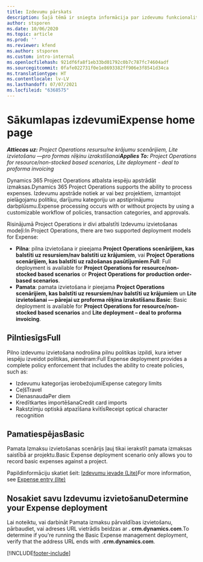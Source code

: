 ```yaml
---
title: Izdevumu pārskats
description: Šajā tēmā ir sniegta informācija par izdevumu funkcionalitāti risinājumā Project Operations.
author: stsporen
ms.date: 10/06/2020
ms.topic: article
ms.prod: ''
ms.reviewer: kfend
ms.author: stsporen
ms.custom: intro-internal
ms.openlocfilehash: 921df6fa8f1eb33bd01792c0b7c787fc74604adf
ms.sourcegitcommit: 0fafe022731f0e1e8693382ff906e3f8541d34ca
ms.translationtype: HT
ms.contentlocale: lv-LV
ms.lasthandoff: 07/07/2021
ms.locfileid: "6368575"
---
```

# <a name="expense-home-page"></a><span data-ttu-id="3af85-103">Sākumlapas izdevumi</span><span class="sxs-lookup"><span data-stu-id="3af85-103">Expense home page</span></span>

<span data-ttu-id="3af85-104">_**Attiecas uz:** Project Operations resursu/ne krājumu scenārijiem, Lite izvietošanu —pro formas rēķinu izrakstīšanai_</span><span class="sxs-lookup"><span data-stu-id="3af85-104">_**Applies To:** Project Operations for resource/non-stocked based scenarios, Lite deployment - deal to proforma invoicing_</span></span>


<span data-ttu-id="3af85-105">Dynamics 365 Project Operations atbalsta iespēju apstrādāt izmaksas.</span><span class="sxs-lookup"><span data-stu-id="3af85-105">Dynamics 365 Project Operations supports the ability to process expenses.</span></span> <span data-ttu-id="3af85-106">Izdevumu apstrāde notiek ar vai bez projektiem, izmantojot pielāgojamu politiku, darījumu kategoriju un apstiprinājumu darbplūsmu.</span><span class="sxs-lookup"><span data-stu-id="3af85-106">Expense processing occurs with or without projects by using a customizable workflow of policies, transaction categories, and approvals.</span></span>

<span data-ttu-id="3af85-107">Risinājumā Project Operations ir divi atbalstīti Izdevumu izvietošanas modeļi:</span><span class="sxs-lookup"><span data-stu-id="3af85-107">In Project Operations, there are two supported deployment models for Expense:</span></span> 

- <span data-ttu-id="3af85-108">**Pilna**: pilna izvietošana ir pieejama **Project Operations scenārijiem, kas balstīti uz resursiem/nav balstīti uz krājumiem**, vai **Project Operations scenārijiem, kas balstīti uz ražošanas pasūtījumiem**.</span><span class="sxs-lookup"><span data-stu-id="3af85-108">**Full**: Full deployment is available for **Project Operations for resource/non-stocked based scenarios** or **Project Operations for production order-based scenarios**.</span></span>
- <span data-ttu-id="3af85-109">**Pamata**: pamata izvietošana ir pieejama **Project Operations scenārijiem, kas balstīti uz resursiem/nav balstīti uz krājumiem** un **Lite izvietošanai — pārejai uz proforma rēķina izrakstīšanu**.</span><span class="sxs-lookup"><span data-stu-id="3af85-109">**Basic**: Basic deployment is available for **Project Operations for resource/non-stocked based scenarios** and **Lite deployment – deal to proforma invoicing**.</span></span>

## <a name="full"></a><span data-ttu-id="3af85-110">Pilntiesīgs</span><span class="sxs-lookup"><span data-stu-id="3af85-110">Full</span></span> 
<span data-ttu-id="3af85-111">Pilno izdevumu izvietošana nodrošina pilnu politikas izpildi, kura ietver iespēju izveidot politikas, piemēram:</span><span class="sxs-lookup"><span data-stu-id="3af85-111">Full Expense deployment provides a complete policy enforcement that includes the ability to create policies, such as:</span></span>

  - <span data-ttu-id="3af85-112">Izdevumu kategorijas ierobežojumi</span><span class="sxs-lookup"><span data-stu-id="3af85-112">Expense category limits</span></span>
  - <span data-ttu-id="3af85-113">Ceļš</span><span class="sxs-lookup"><span data-stu-id="3af85-113">Travel</span></span>
  - <span data-ttu-id="3af85-114">Dienasnauda</span><span class="sxs-lookup"><span data-stu-id="3af85-114">Per diem</span></span>
  - <span data-ttu-id="3af85-115">Kredītkartes importēšana</span><span class="sxs-lookup"><span data-stu-id="3af85-115">Credit card imports</span></span>
  - <span data-ttu-id="3af85-116">Rakstzīmju optiskā atpazīšana kvītīs</span><span class="sxs-lookup"><span data-stu-id="3af85-116">Receipt optical character recognition</span></span>

## <a name="basic"></a><span data-ttu-id="3af85-117">Pamatiespējas</span><span class="sxs-lookup"><span data-stu-id="3af85-117">Basic</span></span> 
<span data-ttu-id="3af85-118">Pamata Izmaksu izvietošanas scenārijs ļauj tikai ierakstīt pamata izmaksas saistībā ar projektu.</span><span class="sxs-lookup"><span data-stu-id="3af85-118">Basic Expense deployment scenario only allows you to record basic expenses against a project.</span></span> 

<span data-ttu-id="3af85-119">Papildinformāciju skatiet šeit: [Izdevumu ievade (Lite)](basic-expense.md)</span><span class="sxs-lookup"><span data-stu-id="3af85-119">For more information, see [Expense entry (lite)](basic-expense.md)</span></span>

## <a name="determine-your-expense-deployment"></a><span data-ttu-id="3af85-120">Nosakiet savu Izdevumu izvietošanu</span><span class="sxs-lookup"><span data-stu-id="3af85-120">Determine your Expense deployment</span></span>
<span data-ttu-id="3af85-121">Lai noteiktu, vai darbināt Pamata izmaksu pārvaldības izvietošanu, pārbaudiet, vai adreses URL vietrādis beidzas ar **. crm.dynamics.com**.</span><span class="sxs-lookup"><span data-stu-id="3af85-121">To determine if you're running the Basic Expense management deployment, verify that the address URL ends with **.crm.dynamics.com**.</span></span> 


[!INCLUDE[footer-include](../includes/footer-banner.md)]